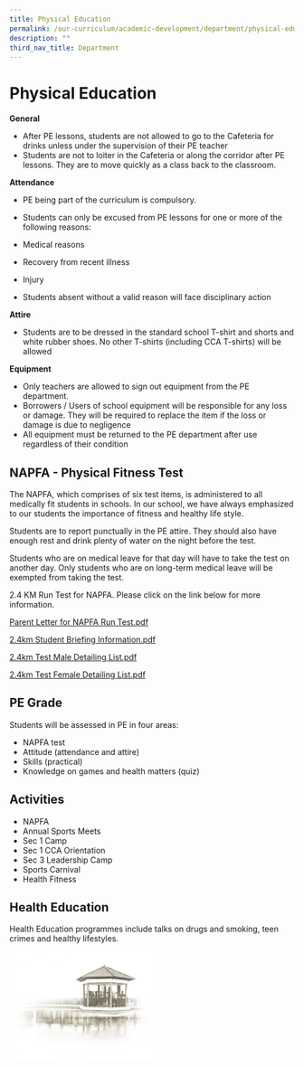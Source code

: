 ```yaml
---
title: Physical Education
permalink: /our-curriculum/academic-development/department/physical-education
description: ""
third_nav_title: Department
---
```

Physical Education
==================

**General**

*   After PE lessons, students are not allowed to go to the Cafeteria for drinks unless under the supervision of their PE teacher
*   Students are not to loiter in the Cafeteria or along the corridor after PE lessons. They are to move quickly as a class back to the classroom.

  

**Attendance**

*   PE being part of the curriculum is compulsory.
*   Students can only be excused from PE lessons for one or more of the following reasons:

*   Medical reasons
*   Recovery from recent illness
*   Injury

*   Students absent without a valid reason will face disciplinary action

  

**Attire**

*   Students are to be dressed in the standard school T-shirt and shorts and white rubber shoes. No other T-shirts (including CCA T-shirts) will be allowed

  

**Equipment**

*   Only teachers are allowed to sign out equipment from the PE department.
*   Borrowers / Users of school equipment will be responsible for any loss or damage. They will be required to replace the item if the loss or damage is due to negligence
*   All equipment must be returned to the PE department after use regardless of their condition

NAPFA - Physical Fitness Test
-----------------------------

The NAPFA, which comprises of six test items, is administered to all medically fit students in schools. In our school, we have always emphasized to our students the importance of fitness and healthy life style.  

  

Students are to report punctually in the PE attire. They should also have enough rest and drink plenty of water on the night before the test.

  

Students who are on medical leave for that day will have to take the test on another day. Only students who are on long-term medical leave will be exempted from taking the test.

  

2.4 KM Run Test for NAPFA. Please click on the link below for more information.

[Parent Letter for NAPFA Run Test.pdf](/files/Parent%20Letter%20for%20NAPFA%20Run%20Test.pdf)

[2.4km Student Briefing Information.pdf](/files/Student%20Briefing%20Information.pdf) 

[2.4km Test Male Detailing List.pdf](/files/Test%20Male%20Detailing%20List.pdf)

[2.4km Test Female Detailing List.pdf](/files/Test%20Female%20Detailing%20List.pdf)

PE Grade
--------

Students will be assessed in PE in four areas:  

*   NAPFA test
*   Attitude (attendance and attire)
*   Skills (practical)
*   Knowledge on games and health matters (quiz)

Activities
----------

*   NAPFA
*   Annual Sports Meets
*   Sec 1 Camp
*   Sec 1 CCA Orientation
*   Sec 3 Leadership Camp
*   Sports Carnival
*   Health Fitness

Health Education
----------------

Health Education programmes include talks on drugs and smoking, teen crimes and healthy lifestyles.


<img src="/images/pavilion.png" 
     style="width:50%">